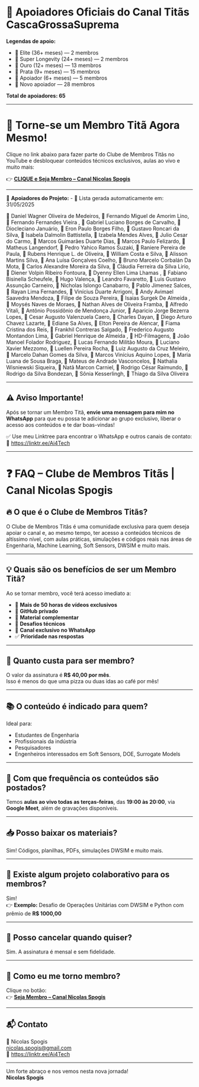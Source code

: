 # 🚀 Apoiadores Oficiais do Canal Titãs CascaGrossaSuprema

**Legendas de apoio:**

- 💎 Elite (36+ meses) — 2 membros
- 🚀 Super Longevity (24+ meses) — 2 membros
- 🥇 Ouro (12+ meses) — 13 membros
- 🥈 Prata (9+ meses) — 15 membros
- 🌟 Apoiador (6+ meses) — 5 membros
- 🔹 Novo apoiador — 28 membros

**Total de apoiadores: 65**

---

# 🚀 Torne-se um Membro Titã Agora Mesmo!

Clique no link abaixo para fazer parte do Clube de Membros Titãs no YouTube e desbloquear conteúdos técnicos exclusivos, aulas ao vivo e muito mais:

👉 **[CLIQUE e Seja Membro – Canal Nicolas Spogis](https://www.youtube.com/channel/UCqIQSppLB_USKKN-Y9Z-OTw/join)**

---

📢 **Apoiadores do Projeto:** - 📅 Lista gerada automaticamente em: 31/05/2025

💎 Daniel Wagner Oliveira de Medeiros, 💎 Fernando Miguel de Amorim Lino, 🚀 Fernando Fernandes Vieira , 🚀 Gabriel Luciano Borges de Carvalho, 🥇 Diocleciano Januário, 🥇 Eron Paulo Borges Filho, 🥇 Gustavo Roncari da Silva, 🥇 Isabela Dalmolin Battistella, 🥇 Izabela Mendes Alves, 🥇 Julio Cesar do Carmo, 🥇 Marcos Guimarães Duarte Dias, 🥇 Marcos Paulo Felizardo, 🥇 Matheus Langendorf, 🥇 Pedro Yahico Ramos Suzaki, 🥇 Raniere Pereira de Paula, 🥇 Rubens Henrique L. de Oliveira, 🥇 William Costa e Silva, 🥈 Alisson Martins Silva, 🥈 Ana Luísa Gonçalves Coelho, 🥈 Bruno Marcelo Corbalán Da Mota, 🥈 Carlos Alexandre Moreira da Silva, 🥈 Cláudia Ferreira da Silva Lirio, 🥈 Diener Volpin Ribeiro Fontoura, 🥈 Dyenny Ellen Lima Lhamas , 🥈 Fabiano Bisinella Scheufele, 🥈 Hugo Valença, 🥈 Leandro Favaretto, 🥈 Luis Gustavo Assunção Carneiro, 🥈 Nicholas Islongo Canabarro, 🥈 Pablo Jimenez Salces, 🥈 Rayan Lima Fernandes, 🥈 Vinícius Duarte Arrigoni, 🌟 Andy Avimael Saavedra Mendoza, 🌟 Filipe de Souza Pereira, 🌟 Isaias Surgek De Almeida , 🌟 Moysés Naves de Moraes, 🌟 Nathan Alves de Oliveira Framba, 🔹 Alfredo Vitali, 🔹 Antônio Possidônio de Mendonça Junior, 🔹 Aparicio Jorge Bezerra Lopes, 🔹 Cesar Augusto Valenzuela Caero, 🔹 Charles Dayan, 🔹 Diego Arturo Chavez Lazarte, 🔹 Ediane Sa Alves, 🔹 Elton Pereira de Alencar, 🔹 Fiama Cristina dos Reis, 🔹 Frankhil Contreras Salgado, 🔹 Frederico Augusto Montandon Lima, 🔹 Gabriel Henrique de Almeida , 🔹 HD-Filmagens, 🔹 João Manoel Folador Rodriguez, 🔹 Lucas Fernando Militão Moura, 🔹 Luciano Xavier Mezzomo, 🔹 Luellen Pereira Rocha, 🔹 Luiz Augusto da Cruz Meleiro, 🔹 Marcelo Dahan Gomes da Silva, 🔹 Marcos Vinícius Aquino Lopes, 🔹 Maria Luana de Sousa Braga, 🔹 Mateus de Andrade Vasconcelos, 🔹 Nathalia Wisniewski Siqueira, 🔹 Natã Marcon Carniel, 🔹 Rodrigo César Raimundo, 🔹 Rodrigo da Silva Bondezan, 🔹 Sônia Kesserlingh, 🔹 Thiago da Silva Oliveira

---

## ⚠️ Aviso Importante!

Após se tornar um Membro Titã, **envie uma mensagem para mim no WhatsApp** para que eu possa te adicionar ao grupo exclusivo, liberar o acesso aos conteúdos e te dar boas-vindas!

✅ Use meu Linktree para encontrar o WhatsApp e outros canais de contato:  
🔗 <https://linktr.ee/Ai4Tech>

---

# ❓ FAQ – Clube de Membros Titãs | Canal Nicolas Spogis

## 🔥 O que é o Clube de Membros Titãs?
O Clube de Membros Titãs é uma comunidade exclusiva para quem deseja apoiar o canal e, ao mesmo tempo, ter acesso a conteúdos técnicos de altíssimo nível, com aulas práticas, simulações e códigos reais nas áreas de Engenharia, Machine Learning, Soft Sensors, DWSIM e muito mais.

---

## 💡 Quais são os benefícios de ser um Membro Titã?

Ao se tornar membro, você terá acesso imediato a:

- 🎥 **Mais de 50 horas de vídeos exclusivos**
- 💾 **GitHub privado**
- 📂 **Material complementar**
- 🧪 **Desafios técnicos**
- 💬 **Canal exclusivo no WhatsApp**
- ✅ **Prioridade nas respostas**

---

## 💸 Quanto custa para ser membro?

O valor da assinatura é **R$ 40,00 por mês**.  
Isso é menos do que uma pizza ou duas idas ao café por mês!

---

## 📚 O conteúdo é indicado para quem?

Ideal para:

- Estudantes de Engenharia
- Profissionais da indústria
- Pesquisadores
- Engenheiros interessados em Soft Sensors, DOE, Surrogate Models

---

## 📆 Com que frequência os conteúdos são postados?

Temos **aulas ao vivo todas as terças-feiras**, das **19:00 às 20:00**, via **Google Meet**, além de gravações disponíveis.

---

## 📥 Posso baixar os materiais?

Sim! Códigos, planilhas, PDFs, simulações DWSIM e muito mais.

---

## 🧩 Existe algum projeto colaborativo para os membros?

Sim!  
👉 **Exemplo:** Desafio de Operações Unitárias com DWSIM e Python com prêmio de **R$ 1000,00**

---

## 🛑 Posso cancelar quando quiser?

Sim. A assinatura é mensal e sem fidelidade.

---

## 🧭 Como eu me torno membro?

Clique no botão:  
👉 **[Seja Membro – Canal Nicolas Spogis](https://www.youtube.com/channel/UCqIQSppLB_USKKN-Y9Z-OTw/join)**

---

## 📬 Contato

📧 Nicolas Spogis  
<nicolas.spogis@gmail.com>  
🔗 <https://linktr.ee/Ai4Tech>

---

Um forte abraço e nos vemos nesta nova jornada!  
**Nicolas Spogis**
